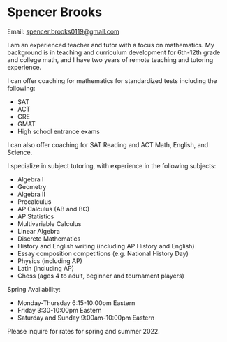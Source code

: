 # Spencer Brooks
Email: [spencer.brooks0119@gmail.com](mailto:spencer.brooks0119@gmail.com)

I am an experienced teacher and tutor with a focus on mathematics. My background is in teaching and curriculum development for 6th-12th grade and college math, and I have two years of remote teaching and tutoring experience.

I can offer coaching for mathematics for standardized tests including the following:
- SAT
- ACT
- GRE
- GMAT
- High school entrance exams

I can also offer coaching for SAT Reading and ACT Math, English, and Science.

I specialize in subject tutoring, with experience in the following subjects:
- Algebra I
- Geometry
- Algebra II
- Precalculus
- AP Calculus (AB and BC)
- AP Statistics
- Multivariable Calculus
- Linear Algebra
- Discrete Mathematics
- History and English writing (including AP History and English)
- Essay composition competitions (e.g. National History Day)
- Physics (including AP)
- Latin (including AP)
- Chess (ages 4 to adult, beginner and tournament players)

Spring Availability:
- Monday-Thursday 6:15-10:00pm Eastern
- Friday 3:30-10:00pm Eastern
- Saturday and Sunday 9:00am-10:00pm Eastern

Please inquire for rates for spring and summer 2022.
